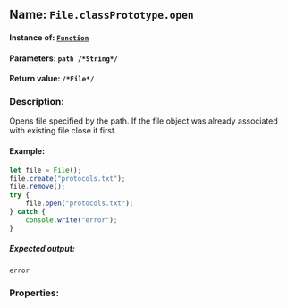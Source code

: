 ## Name: `File.classPrototype.open`

#### Instance of: [`Function`](Function.md)

#### Parameters: `path /*String*/`

#### Return value: `/*File*/`

### Description:

Opens file specified by the path. If 
the file object was already associated 
with existing file close it first.

#### Example:

```js
let file = File();
file.create("protocols.txt");
file.remove();
try {
    file.open("protocols.txt");
} catch {
    console.write("error");
}
```

##### Expected output:

```
error
```

### Properties:



